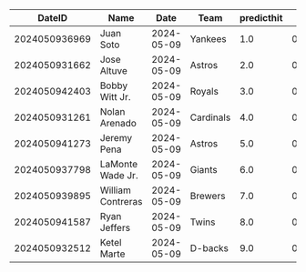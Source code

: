 DateID         |  Name               |  Date        |  Team       |  predicthit  |  predicthitproba     |  hitbool  |  Last7DaysAVG  |  Last15DaysAVG  |  Last30DaysAVG
---------------|---------------------|--------------|-------------|--------------|----------------------|-----------|----------------|-----------------|---------------
2024050936969  |  Juan Soto          |  2024-05-09  |  Yankees    |  1.0         |  0.635946942058872   |  False    |  0.4           |  0.37           |  0.33
2024050931662  |  Jose Altuve        |  2024-05-09  |  Astros     |  2.0         |  0.6223512579114463  |  False    |  0.28          |  0.28           |  0.327
2024050942403  |  Bobby Witt Jr.     |  2024-05-09  |  Royals     |  3.0         |  0.6162856673078396  |  False    |  0.368         |  0.347          |  0.318
2024050931261  |  Nolan Arenado      |  2024-05-09  |  Cardinals  |  4.0         |  0.6149119089882091  |  False    |  0.389         |  0.273          |  0.3
2024050941273  |  Jeremy Pena        |  2024-05-09  |  Astros     |  5.0         |  0.6124785583363753  |  False    |  0.333         |  0.318          |  0.327
2024050937798  |  LaMonte Wade Jr.   |  2024-05-09  |  Giants     |  6.0         |  0.6077425734002189  |  False    |  0.438         |  0.308          |  0.346
2024050939895  |  William Contreras  |  2024-05-09  |  Brewers    |  7.0         |  0.6074506140273768  |  False    |  0.25          |  0.309          |  0.308
2024050941587  |  Ryan Jeffers       |  2024-05-09  |  Twins      |  8.0         |  0.6027441083398565  |  False    |  0.316         |  0.362          |  0.356
2024050932512  |  Ketel Marte        |  2024-05-09  |  D-backs    |  9.0         |  0.6024811161789377  |  False    |  0.263         |  0.25           |  0.31
